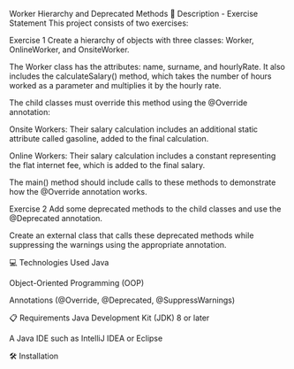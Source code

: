 Worker Hierarchy and Deprecated Methods
📄 Description - Exercise Statement
This project consists of two exercises:

Exercise 1
Create a hierarchy of objects with three classes: Worker, OnlineWorker, and OnsiteWorker.

The Worker class has the attributes: name, surname, and hourlyRate. It also includes the calculateSalary() method, which takes the number of hours worked as a parameter and multiplies it by the hourly rate.

The child classes must override this method using the @Override annotation:

Onsite Workers: Their salary calculation includes an additional static attribute called gasoline, added to the final calculation.

Online Workers: Their salary calculation includes a constant representing the flat internet fee, which is added to the final salary.

The main() method should include calls to these methods to demonstrate how the @Override annotation works.

Exercise 2
Add some deprecated methods to the child classes and use the @Deprecated annotation.

Create an external class that calls these deprecated methods while suppressing the warnings using the appropriate annotation.

💻 Technologies Used
Java

Object-Oriented Programming (OOP)

Annotations (@Override, @Deprecated, @SuppressWarnings)

📋 Requirements
Java Development Kit (JDK) 8 or later

A Java IDE such as IntelliJ IDEA or Eclipse

🛠️ Installation
